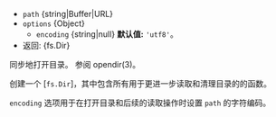 <!-- YAML
added: v12.12.0
-->

* `path` {string|Buffer|URL}
* `options` {Object}
  * `encoding` {string|null} **默认值:** `'utf8'`。
* 返回: {fs.Dir}

同步地打开目录。 
参阅 opendir(3)。

创建一个 [`fs.Dir`]，其中包含所有用于更进一步读取和清理目录的的函数。

`encoding` 选项用于在打开目录和后续的读取操作时设置 `path` 的字符编码。


